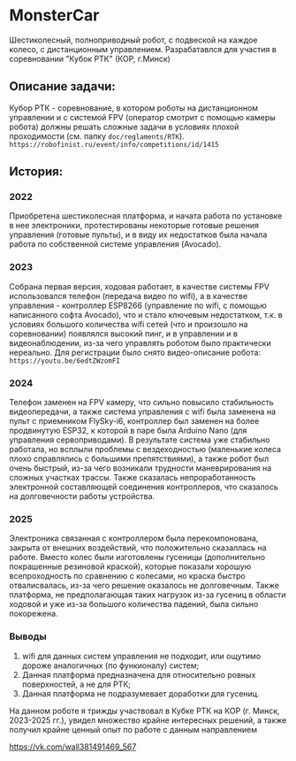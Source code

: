# MonsterCar
Шестиколесный, полноприводный робот, с подвеской на каждое колесо, с дистанционным управлением. Разрабатавлся для участия в соревновании "Кубок РТК" (КОР, г.Минск)

## Описание задачи:
Кубор РТК - соревнование, в котором роботы на дистанционном управлении и с системой FPV (оператор смотрит с помощью камеры робота) должны решать сложные задачи в условиях плохой проходимости (см. папку `doc/reglaments/RTK`).
`https://robofinist.ru/event/info/competitions/id/1415`

## История:

### 2022
Приобретена шестиколесная платформа, и начата работа по установке в нее электроники, протестированы некоторые готовые решения управления (готовые пульты), и в виду их недостатков была начала работа по собственной системе управления (Avocado).

### 2023
Собрана первая версия, ходовая работает, в качестве системы FPV использовался телефон (передача видео по wifi), а в качестве управления - контроллер ESP8266 (управление по wifi, с помощью написанного софта Avocado), что и стало ключевым недостатком, т.к. в условиях большого количества wifi сетей (что и произошло на соревновании) появлялся высокий пинг, и в управлении и в видеонаблюдении, из-за чего управлять роботом было практически нереально. Для регистрации было снято видео-описание робота:
`https://youtu.be/6edtZWzomFI`

### 2024
Телефон заменен на FPV камеру, что сильно повысило стабильность видеопередачи, а также система управления с wifi была заменена на пульт с приемником FlySky-i6, контроллер был заменен на более продвинутую ESP32, к которой в паре была Arduino Nano (для управления сервоприводами). В результате система уже стабильно работала, но всплыли проблемы с вездеходностью (маленькие колеса плохо справлялись с большими препятствиями), а также робот был очень быстрый, из-за чего возникали трудности маневрирования на сложных участках трассы. Также сказалась непроработанность электронной составляющей соединения контроллеров, что сказалось на долговечности работы устройства.

### 2025
Электроника связанная с контроллером была перекомпонована, закрыта от внешних воздействий, что положительно сказаллась на работе. Вместо колес были изготовлены гусеницы (дополнительно покрашенные резиновой краской), которые показали хорошую всепроходность по сравнению с колесами, но краска быстро отвалисвалась, из-за чего решение оказалось не долговечным. Также платформа, не предполагающая таких нагрузок из-за гусениц в области ходовой и уже из-за большого количества падений, была сильно покорежена.

### Выводы 
1) wifi для данных систем управления не подходит, или ощутимо дороже аналогичных (по функионалу) систем;
2) Данная платформа предназначена для относительно ровных поверхностей, а не для РТК;
3) Данная платформа не подразумевает доработки для гусениц.

На данном роботе я трижды участвовал в Кубке РТК на КОР (г. Минск, 2023-2025 гг.), увидел множество крайне интересных решений, а также получил крайне ценный опыт по работе с данным направлением

https://vk.com/wall381491469_567
